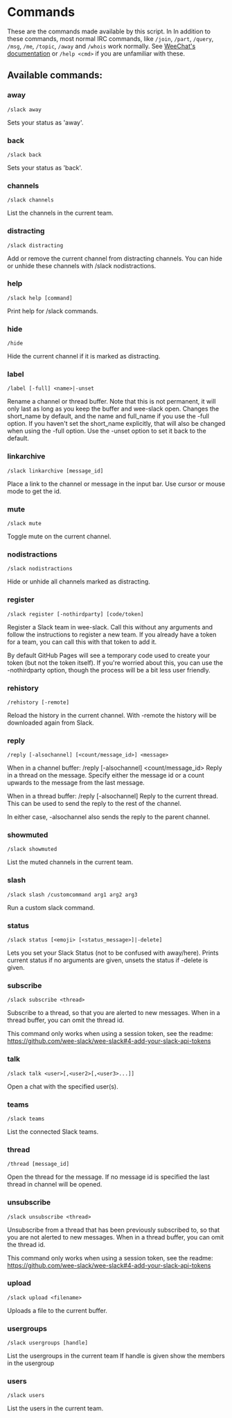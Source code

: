 # Commands

These are the commands made available by this script. In In addition to
these commands, most normal IRC commands, like `/join`, `/part`,
`/query`, `/msg`, `/me`, `/topic`, `/away` and `/whois` work normally.
See [WeeChat's
documentation](https://weechat.org/files/doc/stable/weechat_user.en.html)
or `/help <cmd>` if you are unfamiliar with these.

## Available commands:

### away

```
/slack away
```

Sets your status as 'away'.

### back

```
/slack back
```

Sets your status as 'back'.

### channels

```
/slack channels
```

List the channels in the current team.

### distracting

```
/slack distracting
```

Add or remove the current channel from distracting channels. You can hide
or unhide these channels with /slack nodistractions.

### help

```
/slack help [command]
```

Print help for /slack commands.

### hide

```
/hide
```

Hide the current channel if it is marked as distracting.

### label

```
/label [-full] <name>|-unset
```

Rename a channel or thread buffer. Note that this is not permanent, it will
only last as long as you keep the buffer and wee-slack open. Changes the
short_name by default, and the name and full_name if you use the -full
option. If you haven't set the short_name explicitly, that will also be
changed when using the -full option. Use the -unset option to set it back
to the default.

### linkarchive

```
/slack linkarchive [message_id]
```

Place a link to the channel or message in the input bar.
Use cursor or mouse mode to get the id.

### mute

```
/slack mute
```

Toggle mute on the current channel.

### nodistractions

```
/slack nodistractions
```

Hide or unhide all channels marked as distracting.

### register

```
/slack register [-nothirdparty] [code/token]
```

Register a Slack team in wee-slack. Call this without any arguments and
follow the instructions to register a new team. If you already have a token
for a team, you can call this with that token to add it.

By default GitHub Pages will see a temporary code used to create your token
(but not the token itself). If you're worried about this, you can use the
-nothirdparty option, though the process will be a bit less user friendly.

### rehistory

```
/rehistory [-remote]
```

Reload the history in the current channel.
With -remote the history will be downloaded again from Slack.

### reply

```
/reply [-alsochannel] [<count/message_id>] <message>
```


When in a channel buffer:
/reply [-alsochannel] <count/message_id> <message>
Reply in a thread on the message. Specify either the message id or a count
upwards to the message from the last message.

When in a thread buffer:
/reply [-alsochannel] <message>
Reply to the current thread.  This can be used to send the reply to the
rest of the channel.

In either case, -alsochannel also sends the reply to the parent channel.

### showmuted

```
/slack showmuted
```

List the muted channels in the current team.

### slash

```
/slack slash /customcommand arg1 arg2 arg3
```

Run a custom slack command.

### status

```
/slack status [<emoji> [<status_message>]|-delete]
```

Lets you set your Slack Status (not to be confused with away/here).
Prints current status if no arguments are given, unsets the status if -delete is given.

### subscribe

```
/slack subscribe <thread>
```

Subscribe to a thread, so that you are alerted to new messages. When in a
thread buffer, you can omit the thread id.

This command only works when using a session token, see the readme: https://github.com/wee-slack/wee-slack#4-add-your-slack-api-tokens

### talk

```
/slack talk <user>[,<user2>[,<user3>...]]
```

Open a chat with the specified user(s).

### teams

```
/slack teams
```

List the connected Slack teams.

### thread

```
/thread [message_id]
```

Open the thread for the message.
If no message id is specified the last thread in channel will be opened.

### unsubscribe

```
/slack unsubscribe <thread>
```

Unsubscribe from a thread that has been previously subscribed to, so that
you are not alerted to new messages. When in a thread buffer, you can omit
the thread id.

This command only works when using a session token, see the readme: https://github.com/wee-slack/wee-slack#4-add-your-slack-api-tokens

### upload

```
/slack upload <filename>
```

Uploads a file to the current buffer.

### usergroups

```
/slack usergroups [handle]
```

List the usergroups in the current team
If handle is given show the members in the usergroup

### users

```
/slack users
```

List the users in the current team.

